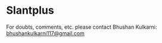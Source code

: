# Slantplus

For doubts, comments, etc. please contact Bhushan Kulkarni: bhushankulkarni117@gmail.com
